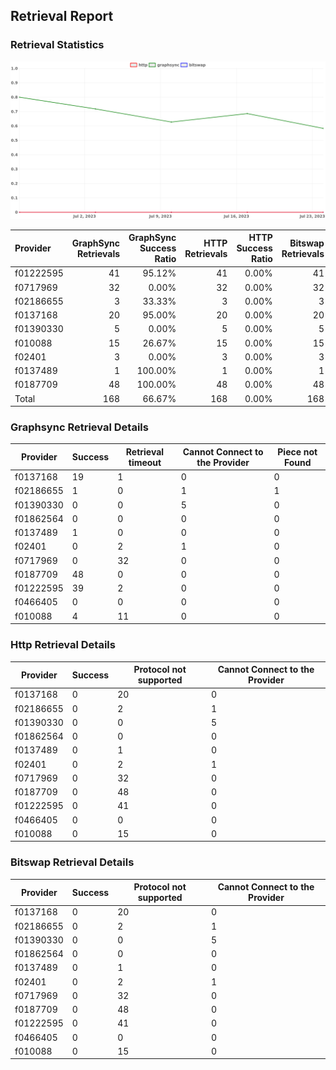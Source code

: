 ## Retrieval Report
### Retrieval Statistics
<img src="https://raw.githubusercontent.com/data-preservation-programs/filplus-checker-assets/main/filecoin-project/filecoin-plus-large-datasets/issues/1999/1690390713927.png"/>

| Provider  | GraphSync Retrievals | GraphSync Success Ratio | HTTP Retrievals | HTTP Success Ratio | Bitswap Retrievals | Bitswap Success Ratio |
| :-------- | -------------------: | ----------------------: | --------------: | -----------------: | -----------------: | --------------------: |
| f01222595 |                   41 |                  95.12% |              41 |              0.00% |                 41 |                 0.00% |
| f0717969  |                   32 |                   0.00% |              32 |              0.00% |                 32 |                 0.00% |
| f02186655 |                    3 |                  33.33% |               3 |              0.00% |                  3 |                 0.00% |
| f0137168  |                   20 |                  95.00% |              20 |              0.00% |                 20 |                 0.00% |
| f01390330 |                    5 |                   0.00% |               5 |              0.00% |                  5 |                 0.00% |
| f010088   |                   15 |                  26.67% |              15 |              0.00% |                 15 |                 0.00% |
| f02401    |                    3 |                   0.00% |               3 |              0.00% |                  3 |                 0.00% |
| f0137489  |                    1 |                 100.00% |               1 |              0.00% |                  1 |                 0.00% |
| f0187709  |                   48 |                 100.00% |              48 |              0.00% |                 48 |                 0.00% |
| Total     |                  168 |                  66.67% |             168 |              0.00% |                168 |                 0.00% |

### Graphsync Retrieval Details
| Provider  | Success | Retrieval timeout | Cannot Connect to the Provider | Piece not Found |
| --------- | ------- | ----------------- | ------------------------------ | --------------- |
| f0137168  | 19      | 1                 | 0                              | 0               |
| f02186655 | 1       | 0                 | 1                              | 1               |
| f01390330 | 0       | 0                 | 5                              | 0               |
| f01862564 | 0       | 0                 | 0                              | 0               |
| f0137489  | 1       | 0                 | 0                              | 0               |
| f02401    | 0       | 2                 | 1                              | 0               |
| f0717969  | 0       | 32                | 0                              | 0               |
| f0187709  | 48      | 0                 | 0                              | 0               |
| f01222595 | 39      | 2                 | 0                              | 0               |
| f0466405  | 0       | 0                 | 0                              | 0               |
| f010088   | 4       | 11                | 0                              | 0               |

### Http Retrieval Details
| Provider  | Success | Protocol not supported | Cannot Connect to the Provider |
| --------- | ------- | ---------------------- | ------------------------------ |
| f0137168  | 0       | 20                     | 0                              |
| f02186655 | 0       | 2                      | 1                              |
| f01390330 | 0       | 0                      | 5                              |
| f01862564 | 0       | 0                      | 0                              |
| f0137489  | 0       | 1                      | 0                              |
| f02401    | 0       | 2                      | 1                              |
| f0717969  | 0       | 32                     | 0                              |
| f0187709  | 0       | 48                     | 0                              |
| f01222595 | 0       | 41                     | 0                              |
| f0466405  | 0       | 0                      | 0                              |
| f010088   | 0       | 15                     | 0                              |

### Bitswap Retrieval Details
| Provider  | Success | Protocol not supported | Cannot Connect to the Provider |
| --------- | ------- | ---------------------- | ------------------------------ |
| f0137168  | 0       | 20                     | 0                              |
| f02186655 | 0       | 2                      | 1                              |
| f01390330 | 0       | 0                      | 5                              |
| f01862564 | 0       | 0                      | 0                              |
| f0137489  | 0       | 1                      | 0                              |
| f02401    | 0       | 2                      | 1                              |
| f0717969  | 0       | 32                     | 0                              |
| f0187709  | 0       | 48                     | 0                              |
| f01222595 | 0       | 41                     | 0                              |
| f0466405  | 0       | 0                      | 0                              |
| f010088   | 0       | 15                     | 0                              |
